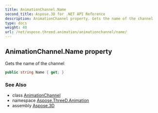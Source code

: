 ```yaml
---
title: AnimationChannel.Name
second_title: Aspose.3D for .NET API Reference
description: AnimationChannel property. Gets the name of the channel
type: docs
weight: 40
url: /net/aspose.threed.animation/animationchannel/name/
---
```

## AnimationChannel.Name property

Gets the name of the channel

```csharp
public string Name { get; }
```

### See Also

* class [AnimationChannel](../)
* namespace [Aspose.ThreeD.Animation](../../../aspose.threed.animation/)
* assembly [Aspose.3D](../../../)


